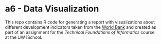 # a6 - Data Visualization


This repo contains R code for generating a report with visualizations about different development indicators taken from the [World Bank](http://databank.worldbank.org/data/home.aspx) and
created as part of an assignment for the _Technical Foundations of Informatics_ course at the UW iSchool.

